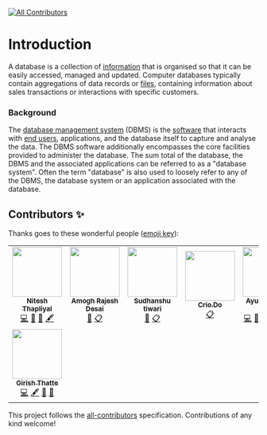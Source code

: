 <!-- ALL-CONTRIBUTORS-BADGE:START - Do not remove or modify this section -->
[![All Contributors](https://img.shields.io/badge/all_contributors-8-orange.svg?style=flat-square)](#contributors-)
<!-- ALL-CONTRIBUTORS-BADGE:END -->

# Introduction

A database is a collection of [information](https://searchsqlserver.techtarget.com/definition/information) that is organised so that it can be easily accessed, managed and  updated. Computer databases typically contain aggregations of data  records or [files](https://searchsqlserver.techtarget.com/definition/flat-file), containing information about sales transactions or interactions with specific customers.

### Background

The [database management system](https://en.wikipedia.org/wiki/Database#Database_management_system) (DBMS) is the [software](https://en.wikipedia.org/wiki/Software) that interacts with [end users](https://en.wikipedia.org/wiki/End_user), applications, and the database itself to capture and analyse the data.  The DBMS software additionally encompasses the core facilities provided  to administer the database. The sum total of the database, the DBMS and  the associated applications can be referred to as a "database system".  Often the term "database" is also used to loosely refer to any of the  DBMS, the database system or an application associated with the  database.
## Contributors ✨

Thanks goes to these wonderful people ([emoji key](https://allcontributors.org/docs/en/emoji-key)):

<!-- ALL-CONTRIBUTORS-LIST:START - Do not remove or modify this section -->
<!-- prettier-ignore-start -->
<!-- markdownlint-disable -->
<table>
  <tr>
    <td align="center"><a href="https://www.linkedin.com/in/nitesh-thapliyal-4403a1135"><img src="https://avatars0.githubusercontent.com/u/53345517?v=4" width="100px;" alt=""/><br /><sub><b>Nitesh Thapliyal</b></sub></a><br /><a href="https://github.com/Crio-Bytes/Database/commits?author=Nitesh-thapliyal" title="Code">💻</a> <a href="https://github.com/Crio-Bytes/Database/commits?author=Nitesh-thapliyal" title="Documentation">📖</a> <a href="#ideas-Nitesh-thapliyal" title="Ideas, Planning, & Feedback">🤔</a> <a href="#content-Nitesh-thapliyal" title="Content">🖋</a></td>
    <td align="center"><a href="https://github.com/amoghrajesh"><img src="https://avatars2.githubusercontent.com/u/35884252?v=4" width="100px;" alt=""/><br /><sub><b>Amogh Rajesh Desai</b></sub></a><br /><a href="https://github.com/Crio-Bytes/Database/pulls?q=is%3Apr+reviewed-by%3Aamoghrajesh" title="Reviewed Pull Requests">👀</a> <a href="#eventOrganizing-amoghrajesh" title="Event Organizing">📋</a></td>
    <td align="center"><a href="https://www.youtube.com/channel/UC9eDh5ByrCT2WinIji5Qyig"><img src="https://avatars2.githubusercontent.com/u/62458868?v=4" width="100px;" alt=""/><br /><sub><b>Sudhanshu tiwari</b></sub></a><br /><a href="https://github.com/Crio-Bytes/Database/pulls?q=is%3Apr+reviewed-by%3Asudhanshutiwari264" title="Reviewed Pull Requests">👀</a> <a href="#eventOrganizing-sudhanshutiwari264" title="Event Organizing">📋</a></td>
    <td align="center"><a href="https://crio.do/"><img src="https://avatars0.githubusercontent.com/u/51743602?v=4" width="100px;" alt=""/><br /><sub><b>Crio.Do</b></sub></a><br /><a href="#eventOrganizing-CrioDo" title="Event Organizing">📋</a></td>
    <td align="center"><a href="http://ak-shaw-portfolio.netlify.app"><img src="https://avatars0.githubusercontent.com/u/51538194?v=4" width="100px;" alt=""/><br /><sub><b>Ayush Kumar Shaw</b></sub></a><br /><a href="https://github.com/Crio-Bytes/Database/commits?author=Ak-Shaw" title="Code">💻</a> <a href="https://github.com/Crio-Bytes/Database/commits?author=Ak-Shaw" title="Documentation">📖</a> <a href="#eventOrganizing-Ak-Shaw" title="Event Organizing">📋</a> <a href="#ideas-Ak-Shaw" title="Ideas, Planning, & Feedback">🤔</a> <a href="#maintenance-Ak-Shaw" title="Maintenance">🚧</a> <a href="https://github.com/Crio-Bytes/Database/pulls?q=is%3Apr+reviewed-by%3AAk-Shaw" title="Reviewed Pull Requests">👀</a></td>
    <td align="center"><a href="https://github.com/manishdasa100"><img src="https://avatars3.githubusercontent.com/u/55842398?v=4" width="100px;" alt=""/><br /><sub><b>Manish Das</b></sub></a><br /><a href="https://github.com/Crio-Bytes/Database/commits?author=manishdasa100" title="Code">💻</a> <a href="#content-manishdasa100" title="Content">🖋</a> <a href="#ideas-manishdasa100" title="Ideas, Planning, & Feedback">🤔</a> <a href="https://github.com/Crio-Bytes/Database/commits?author=manishdasa100" title="Documentation">📖</a></td>
    <td align="center"><a href="https://kevinpaulose05.github.io/"><img src="https://avatars3.githubusercontent.com/u/64629493?v=4" width="100px;" alt=""/><br /><sub><b>Kevin Paulose</b></sub></a><br /><a href="https://github.com/Crio-Bytes/Database/pulls?q=is%3Apr+reviewed-by%3AKevinpaulose05" title="Reviewed Pull Requests">👀</a> <a href="#eventOrganizing-Kevinpaulose05" title="Event Organizing">📋</a></td>
  </tr>
  <tr>
    <td align="center"><a href="https://www.linkedin.com/in/girish-thatte"><img src="https://avatars3.githubusercontent.com/u/43734717?v=4" width="100px;" alt=""/><br /><sub><b>Girish Thatte</b></sub></a><br /><a href="https://github.com/Crio-Bytes/Database/commits?author=girishgr8" title="Code">💻</a> <a href="#content-girishgr8" title="Content">🖋</a> <a href="#ideas-girishgr8" title="Ideas, Planning, & Feedback">🤔</a> <a href="https://github.com/Crio-Bytes/Database/commits?author=girishgr8" title="Documentation">📖</a></td>
  </tr>
</table>

<!-- markdownlint-enable -->
<!-- prettier-ignore-end -->
<!-- ALL-CONTRIBUTORS-LIST:END -->

This project follows the [all-contributors](https://github.com/all-contributors/all-contributors) specification. Contributions of any kind welcome!
